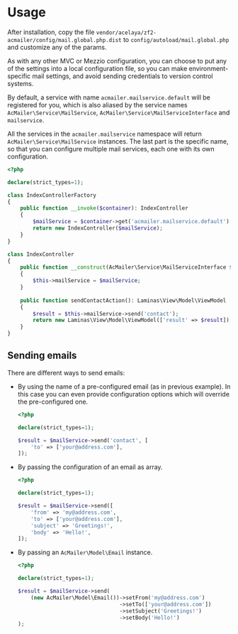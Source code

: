 # Usage

After installation, copy the file `vendor/acelaya/zf2-acmailer/config/mail.global.php.dist` to `config/autoload/mail.global.php` and customize any of the params.

As with any other MVC or Mezzio configuration, you can choose to put any of the settings into a local configuration file, so you can make environment-specific mail settings, and avoid sending credentials to version control systems.

By default, a service with name `acmailer.mailservice.default` will be registered for you, which is also aliased by the service names `AcMailer\Service\MailService`, `AcMailer\Service\MailServiceInterface` and `mailservice`.

All the services in the `acmailer.mailservice` namespace will return `AcMailer\Service\MailService` instances. The last part is the specific name, so that you can configure multiple mail services, each one with its own configuration.

```php
<?php

declare(strict_types=1);

class IndexControllerFactory
{
    public function __invoke($container): IndexController
    {
        $mailService = $container->get('acmailer.mailservice.default');
        return new IndexController($mailService);
    }
}

class IndexController
{
    public function __construct(AcMailer\Service\MailServiceInterface $mailService)
    {
        $this->mailService = $mailService;
    }
    
    public function sendContactAction(): Laminas\View\Model\ViewModel
    {
        $result = $this->mailService->send('contact');
        return new Laminas\View\Model\ViewModel(['result' => $result]);
    }
}
```

## Sending emails

There are different ways to send emails:

* By using the name of a pre-configured email (as in previous example). In this case you can even provide configuration options which will override the pre-configured one.

    ```php
    <?php
    
    declare(strict_types=1);
    
    $result = $mailService->send('contact', [
        'to' => ['your@address.com'],
    ]);
    ```

* By passing the configuration of an email as array.

    ```php
    <?php
    
    declare(strict_types=1);
    
    $result = $mailService->send([
        'from' => 'my@address.com',
        'to' => ['your@address.com'],
        'subject' => 'Greetings!',
        'body' => 'Hello!',
    ]);
    ```

* By passing an `AcMailer\Model\Email` instance.

    ```php
    <?php
    
    declare(strict_types=1);
    
    $result = $mailService->send(
        (new AcMailer\Model\Email())->setFrom('my@address.com')
                                    ->setTo(['your@address.com'])
                                    ->setSubject('Greetings!')
                                    ->setBody('Hello!')
    );
    ```
